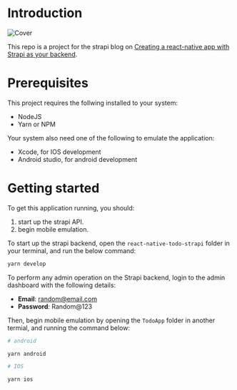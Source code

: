 # Introduction

![Cover](https://miro.medium.com/max/700/1*xfE5LRRQ-Nw3grYHMooxrQ.png)

This repo is a project for the strapi blog on [Creating a react-native app with Strapi as your backend](https://strapi.io/blog/creating-a-react-native-app-with-strapi-as-backend).

# Prerequisites

This project requires the follwing installed to your system:
* NodeJS
* Yarn or NPM

Your system also need one of the following to emulate the application:
* Xcode, for IOS development
* Android studio, for android development

# Getting started

To get this application running, you should:
1. start up the strapi API.
2. begin mobile emulation.

To start up the strapi backend, open the `react-native-todo-strapi` folder in your terminal, and run the below command:
```bash
yarn develop
```

To perform any admin operation on the Strapi backend, login to the admin dashboard with the following details:
* **Email**: random@email.com
* **Password**: Random@123

Then, begin mobile emulation by opening the `TodoApp` folder in another termial, and running the command below:
```bash
# android

yarn android

# IOS

yarn ios
```